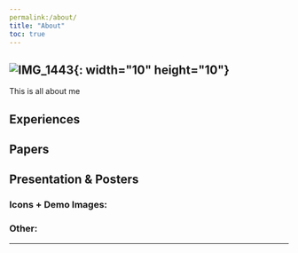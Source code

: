 ```yaml
---
permalink:/about/
title: "About"
toc: true
---
```

![IMG_1443](https://user-images.githubusercontent.com/35910868/88503062-87d01480-d00b-11ea-8478-1327f8a95be3.jpg){: width="10" height="10"}
---
This is all about me
## Experiences

## Papers

## Presentation & Posters

### Icons + Demo Images:


### Other:


---


